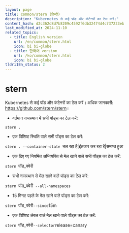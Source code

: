 ```yaml
---
layout: page
title: common/stern (हिन्दी)
description: "Kubernetes से कई पॉड और कंटेनरों का टेल करें।"
content_hash: d2c362d8d7b8209c4592f6db32474d4c737223eb
last_modified_at: 2024-11-10
related_topics:
  - title: English version
    url: /en/common/stern.html
    icon: bi bi-globe
  - title: 한국어 version
    url: /ko/common/stern.html
    icon: bi bi-globe
tldri18n_status: 2
---
```

# stern

Kubernetes से कई पॉड और कंटेनरों का टेल करें।
अधिक जानकारी: <https://github.com/stern/stern>।

- वर्तमान नामस्थान में सभी पॉड्स का टेल करें:

`stern .`

- एक विशिष्ट स्थिति वाले सभी पॉड्स का टेल करें:

`stern . --container-state `<span class="tldr-var badge badge-pill bg-dark-lm bg-white-dm text-white-lm text-dark-dm font-weight-bold">चल रहा है|इंतज़ार कर रहा है|समाप्त हुआ</span>

- एक दिए गए नियमित अभिव्यक्ति से मेल खाने वाले सभी पॉड्स का टेल करें:

`stern `<span class="tldr-var badge badge-pill bg-dark-lm bg-white-dm text-white-lm text-dark-dm font-weight-bold">पॉड_क्वेरी</span>

- सभी नामस्थान से मेल खाने वाले पॉड्स का टेल करें:

`stern `<span class="tldr-var badge badge-pill bg-dark-lm bg-white-dm text-white-lm text-dark-dm font-weight-bold">पॉड_क्वेरी</span>` --all-namespaces`

- 15 मिनट पहले के मेल खाने वाले पॉड्स का टेल करें:

`stern `<span class="tldr-var badge badge-pill bg-dark-lm bg-white-dm text-white-lm text-dark-dm font-weight-bold">पॉड_क्वेरी</span>` --since `<span class="tldr-var badge badge-pill bg-dark-lm bg-white-dm text-white-lm text-dark-dm font-weight-bold">15m</span>

- एक विशिष्ट लेबल वाले मेल खाने वाले पॉड्स का टेल करें:

`stern `<span class="tldr-var badge badge-pill bg-dark-lm bg-white-dm text-white-lm text-dark-dm font-weight-bold">पॉड_क्वेरी</span>` --selector `<span class="tldr-var badge badge-pill bg-dark-lm bg-white-dm text-white-lm text-dark-dm font-weight-bold">release=canary</span>
